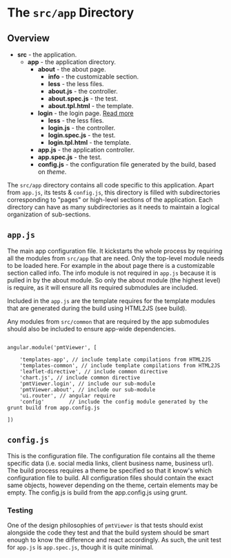 # The `src/app` Directory

## Overview

* **src** - the application.
  * **app** - the application directory.
    * **about** - the about page.
      * **info** - the customizable section.
      * **less** - the less files.
      * **about.js** - the controller.
      * **about.spec.js** - the test.
      * **about.tpl.html** - the template.
    * **login** - the login page. [Read more](login/README.md)
      * **less** - the less files.
      * **login.js** - the controller.
      * **login.spec.js** - the test.
      * **login.tpl.html** - the template.
    * **app.js** - the application controller.
    * **app.spec.js** - the test.
    * **config.js** - the configuration file generated by the build, based on _theme_.

The `src/app` directory contains all code specific to this application. Apart
from `app.js`, its tests & `config.js`, this directory is filled with subdirectories 
corresponding to "pages" or high-level sections of the application. Each directory can 
have as many subdirectories as it needs to maintain a logical organization of sub-sections.


## `app.js`

The main app configuration file. It kickstarts the whole process by requiring all the 
modules from `src/app` that are need. Only the top-level module needs to be loaded here.
For example in the about page there is a customizable section called info. The info module
is not required in `app.js` because it is pulled in by the about module. So only the about 
module (the highest level) is require, as it will ensure all its required submodules are 
included. 

Included in the `app.js` are the template requires for the template modules that are generated
during the build using HTML2JS (see build).

Any modules from `src/common` that are required by the app
submodules should also be included to ensure app-wide dependencies.

```

angular.module('pmtViewer', [

    'templates-app', // include template compilations from HTML2JS
    'templates-common', // include template compilations from HTML2JS
    'leaflet-directive', // include common directive
    'chart.js', // include common directive
    'pmtViewer.login', // include our sub-module
    'pmtViewer.about', // include our sub-module
    'ui.router', // angular require
    'config'        // include the config module generated by the grunt build from app.config.js

])

```

## `config.js`

This is the configuration file. The configuration file contains all the theme 
specific data (i.e. social media links, client business name, business url). The
build process requires a theme be specified so that it know's which configuration
file to build. All configuration files should contain the exact same objects,
however depending on the theme, certain elements may be empty. The config.js
is build from the app.config.js using grunt.

### Testing

One of the design philosophies of `pmtViewer` is that tests should exist
alongside the code they test and that the build system should be smart enough to
know the difference and react accordingly. As such, the unit test for `app.js`
is `app.spec.js`, though it is quite minimal.
